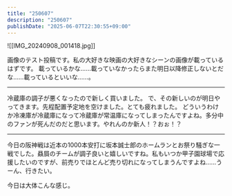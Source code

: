```yaml
---
title: "250607"
description: "250607"
publishDate: "2025-06-07T22:30:55+09:00"
---
```

![[IMG_20240908_001418.jpg]]

画像のテスト投稿です。私の大好きな映画の大好きなシーンの画像が載っているはずです。
載っているかな……載っていなかったらまた明日以降修正しないとだな……載っているといいな……。

---

冷蔵庫の調子が悪くなったので新しく買いました。
で、その新しいのが明日やってきます。先程配置予定地を空けました。とても疲れました。
どういうわけか冷凍庫が冷蔵庫になって冷蔵庫が常温庫になってしまったんですよね。多分中のファンが死んだのだと思います。やれんのか新人！？おぉ！？

---

今日の阪神戦は近本の1000本安打に坂本誠士郎のホームランとお祭り騒ぎな一戦でした。贔屓のチームが調子良いと嬉しいですね。私もいつか甲子園球場で応援したいのですが、前売りでほとんど売り切れになってしまうんですよね……うーん、行きたい。

今日は大体こんな感じ。